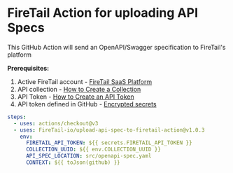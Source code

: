 # FireTail Action for uploading API Specs

This GitHub Action will send an OpenAPI/Swagger specification to FireTail's platform

**Prerequisites:**

1. Active FireTail account - [FireTail SaaS Platform](https://firetail.app) 
2. API collection - [How to Create a Collection](https://www.firetail.io/docs/create-a-collection)
3. API Token - [How to Create an API Token](https://www.firetail.io/docs/create-an-api-token)
4. API token defined in GitHub - [Encrypted secrets](https://docs.github.com/en/actions/security-guides/encrypted-secrets)

```yaml
steps:
  - uses: actions/checkout@v3
  - uses: FireTail-io/upload-api-spec-to-firetail-action@v1.0.3
    env:
      FIRETAIL_API_TOKEN: ${{ secrets.FIRETAIL_API_TOKEN }}
      COLLECTION_UUID: ${{ env.COLLECTION_UUID }}
      API_SPEC_LOCATION: src/openapi-spec.yaml
      CONTEXT: ${{ toJson(github) }}
```
